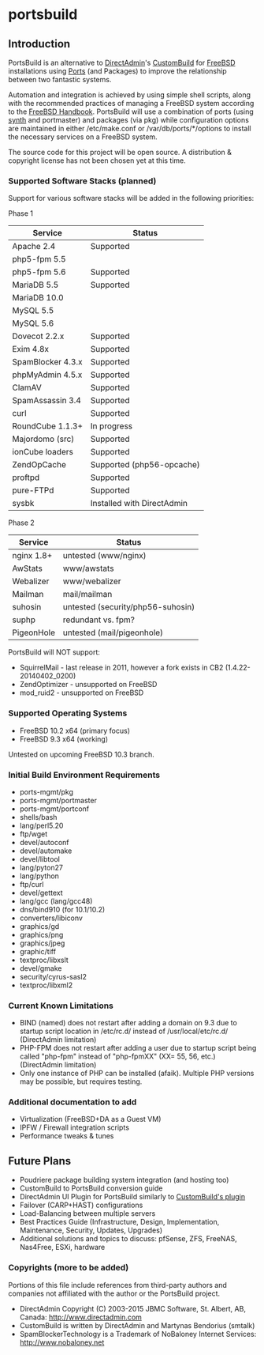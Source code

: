 # portsbuild


## Introduction
PortsBuild is an alternative to [DirectAdmin](http://www.directadmin.com)'s [CustomBuild](http://forum.directadmin.com/showthread.php?t=44743) for [FreeBSD](http://www.freebsd.org) installations using [Ports](http://www.freebsd.org/doc/en_US.ISO8859-1/books/handbook/ports-overview.html) (and Packages) to improve the relationship between two fantastic systems.

Automation and integration is achieved by using simple shell scripts, along with the recommended practices of managing a FreeBSD system according to the [FreeBSD Handbook](https://www.freebsd.org/handbook). PortsBuild will use a combination of ports (using [synth](https://github.com/jrmarino/synth) and portmaster) and packages (via pkg) while configuration options are maintained in either /etc/make.conf or /var/db/ports/*/options to install the necessary services on a FreeBSD system.

The source code for this project will be open source. A distribution & copyright license has not been chosen yet at this time.

### Supported Software Stacks (planned)

Support for various software stacks will be added in the following priorities:

Phase 1

Service 		| Status
--------------- | ---------------
Apache 2.4 | Supported
php5-fpm 5.5 | 
php5-fpm 5.6 | Supported
MariaDB 5.5 | Supported
MariaDB 10.0 | 
MySQL 5.5 | 
MySQL 5.6 | 
Dovecot 2.2.x | Supported
Exim 4.8x | Supported
SpamBlocker 4.3.x | Supported
phpMyAdmin 4.5.x | Supported
ClamAV | Supported
SpamAssassin 3.4 | Supported
curl | Supported
RoundCube 1.1.3+ | In progress
Majordomo (src) | Supported
ionCube loaders | Supported
ZendOpCache | Supported (php56-opcache)
proftpd | Supported
pure-FTPd | Supported
sysbk | Installed with DirectAdmin


Phase 2

Service 		| Status
--------------- | ---------------
nginx 1.8+ | untested (www/nginx)
AwStats | www/awstats
Webalizer | www/webalizer
Mailman | mail/mailman
suhosin | untested (security/php56-suhosin)
suphp | redundant vs. fpm?
PigeonHole | untested (mail/pigeonhole)


PortsBuild will NOT support:
* SquirrelMail - last release in 2011, however a fork exists in CB2 (1.4.22-20140402_0200)
* ZendOptimizer - unsupported on FreeBSD
* mod_ruid2 - unsupported on FreeBSD

### Supported Operating Systems
* FreeBSD 10.2 x64 (primary focus)
* FreeBSD 9.3 x64 (working)

Untested on upcoming FreeBSD 10.3 branch.

### Initial Build Environment Requirements
* ports-mgmt/pkg
* ports-mgmt/portmaster
* ports-mgmt/portconf
* shells/bash
* lang/perl5.20
* ftp/wget
* devel/autoconf
* devel/automake
* devel/libtool
* lang/pyton27
* lang/python
* ftp/curl
* devel/gettext
* lang/gcc (lang/gcc48)
* dns/bind910 (for 10.1/10.2)
* converters/libiconv
* graphics/gd
* graphics/png
* graphics/jpeg
* graphic/tiff
* textproc/libxslt
* devel/gmake
* security/cyrus-sasl2
* textproc/libxml2


### Current Known Limitations
* BIND (named) does not restart after adding a domain on 9.3 due to startup script location in /etc/rc.d/ instead of /usr/local/etc/rc.d/ (DirectAdmin limitation)
* PHP-FPM does not restart after adding a user due to startup script being called "php-fpm" instead of "php-fpmXX" (XX= 55, 56, etc.) (DirectAdmin limitation)
* Only one instance of PHP can be installed (afaik). Multiple PHP versions may be possible, but requires testing.


### Additional documentation to add
* Virtualization (FreeBSD+DA as a Guest VM)
* IPFW / Firewall integration scripts
* Performance tweaks & tunes


## Future Plans
* Poudriere package building system integration (and hosting too)
* CustomBuild to PortsBuild conversion guide
* DirectAdmin UI Plugin for PortsBuild similarly to [CustomBuild's plugin](http://forum.directadmin.com/showthread.php?t=48989)
* Failover (CARP+HAST) configurations
* Load-Balancing between multiple servers
* Best Practices Guide (Infrastructure, Design, Implementation, Maintenance, Security, Updates, Upgrades)
* Additional solutions and topics to discuss: pfSense, ZFS, FreeNAS, Nas4Free, ESXi, hardware


### Copyrights (more to be added)
Portions of this file include references from third-party authors and companies not affiliated with the author or the PortsBuild project.
* DirectAdmin Copyright (C) 2003-2015 JBMC Software, St. Albert, AB, Canada: http://www.directadmin.com
* CustomBuild is written by DirectAdmin and Martynas Bendorius (smtalk)
* SpamBlockerTechnology is a Trademark of NoBaloney Internet Services: http://www.nobaloney.net

